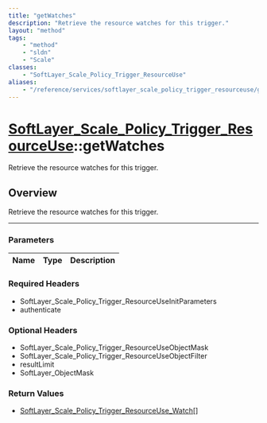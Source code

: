 ```yaml
---
title: "getWatches"
description: "Retrieve the resource watches for this trigger."
layout: "method"
tags:
    - "method"
    - "sldn"
    - "Scale"
classes:
    - "SoftLayer_Scale_Policy_Trigger_ResourceUse"
aliases:
    - "/reference/services/softlayer_scale_policy_trigger_resourceuse/getWatches"
---
```

# [SoftLayer_Scale_Policy_Trigger_ResourceUse](/reference/services/SoftLayer_Scale_Policy_Trigger_ResourceUse)::getWatches


Retrieve the resource watches for this trigger.


## Overview 
Retrieve the resource watches for this trigger.

-----

### Parameters 
|Name | Type | Description |
| --- | --- | --- |


### Required Headers
* SoftLayer_Scale_Policy_Trigger_ResourceUseInitParameters
* authenticate


### Optional Headers
* SoftLayer_Scale_Policy_Trigger_ResourceUseObjectMask
* SoftLayer_Scale_Policy_Trigger_ResourceUseObjectFilter
* resultLimit
* SoftLayer_ObjectMask

### Return Values
* <a href='/reference/datatypes/SoftLayer_Scale_Policy_Trigger_ResourceUse_Watch'>SoftLayer_Scale_Policy_Trigger_ResourceUse_Watch[] </a>




